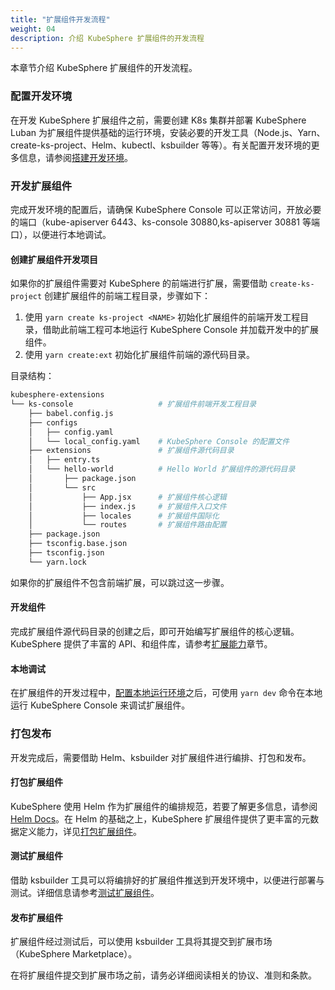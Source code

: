 ```yaml
---
title: "扩展组件开发流程"
weight: 04
description: 介绍 KubeSphere 扩展组件的开发流程
---
```


本章节介绍 KubeSphere 扩展组件的开发流程。

### 配置开发环境

在开发 KubeSphere 扩展组件之前，需要创建 K8s 集群并部署 KubeSphere Luban 为扩展组件提供基础的运行环境，安装必要的开发工具（Node.js、Yarn、 create-ks-project、Helm、kubectl、ksbuilder 等等）。有关配置开发环境的更多信息，请参阅[搭建开发环境](../prepare-development-environment/)。

### 开发扩展组件

完成开发环境的配置后，请确保 KubeSphere Console 可以正常访问，开放必要的端口（kube-apiserver 6443、ks-console 30880,ks-apiserver 30881 等端口），以便进行本地调试。

#### 创建扩展组件开发项目

如果你的扩展组件需要对 KubeSphere 的前端进行扩展，需要借助 `create-ks-project` 创建扩展组件的前端工程目录，步骤如下：

1. 使用 `yarn create ks-project <NAME>` 初始化扩展组件的前端开发工程目录，借助此前端工程可本地运行 KubeSphere Console 并加载开发中的扩展组件。
2. 使用 `yarn create:ext` 初始化扩展组件前端的源代码目录。

目录结构：

```bash
kubesphere-extensions          
└── ks-console                   # 扩展组件前端开发工程目录
    ├── babel.config.js
    ├── configs
    │   ├── config.yaml
    │   └── local_config.yaml    # KubeSphere Console 的配置文件
    ├── extensions               # 扩展组件源代码目录
    │   ├── entry.ts
    │   └── hello-world          # Hello World 扩展组件的源代码目录
    │       ├── package.json
    │       └── src
    │           ├── App.jsx      # 扩展组件核心逻辑
    │           ├── index.js     # 扩展组件入口文件
    │           ├── locales      # 扩展组件国际化
    │           └── routes       # 扩展组件路由配置
    ├── package.json
    ├── tsconfig.base.json
    ├── tsconfig.json
    └── yarn.lock
```

如果你的扩展组件不包含前端扩展，可以跳过这一步骤。

#### 开发组件

完成扩展组件源代码目录的创建之后，即可开始编写扩展组件的核心逻辑。KubeSphere 提供了丰富的 API、和组件库，请参考[扩展能力](../../feature-customization)章节。

#### 本地调试

在扩展组件的开发过程中，[配置本地运行环境](../hello-world-extension/#配置本地运行环境)之后，可使用 `yarn dev` 命令在本地运行 KubeSphere Console 来调试扩展组件。

### 打包发布

开发完成后，需要借助 Helm、ksbuilder 对扩展组件进行编排、打包和发布。

#### 打包扩展组件

KubeSphere 使用 Helm 作为扩展组件的编排规范，若要了解更多信息，请参阅 [Helm Docs](https://helm.sh/docs/)。在 Helm 的基础之上，KubeSphere 扩展组件提供了更丰富的元数据定义能力，详见[打包扩展组件](../../packaging-and-release/packaging)。

#### 测试扩展组件

借助 ksbuilder 工具可以将编排好的扩展组件推送到开发环境中，以便进行部署与测试。详细信息请参考[测试扩展组件](../../packaging-and-release/testing)。

#### 发布扩展组件

扩展组件经过测试后，可以使用 ksbuilder 工具将其提交到扩展市场 （KubeSphere Marketplace）。

在将扩展组件提交到扩展市场之前，请务必详细阅读相关的协议、准则和条款。
